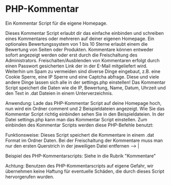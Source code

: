 # PHP-Kommentar
Ein Kommentar Script für die eigene Homepage.

Dieses Kommentar Script erlaubt dir das einfache einbinden und schreiben eines Kommentares oder mehreren auf deiner eigenen Homepage.
Ein optionales Bewertungssystem von 1 bis 10 Sterne erlaubt einem die Bewertung von Seiten oder Produkten.
Kommentare können entweder sofort angezeigt werden oder erst durch die Freischaltung des Administrators.
Freischalten/Ausblenden von Kommentaren erfolgt durch einen Passwort gesicherten Link der in der E-Mail mitgeliefert wird.
Weiterhin um Spam zu vermeiden sind diverse Dinge eingebaut, z.B. eine Cookie Sperre, eine IP Sperre und eine Captcha abfrage.
Diese und viele andere Dinge lassen sich alle in der settings.php einstellen!
Das Kommentar Script speichert die Daten wie die IP, Bewertung, Name, Datum, Uhrzeit und den Text in .dat Dateien in einem Unterverzeichnis.

Anwendung:
Lade das PHP-Kommentar Script auf deine Homepage hoch, nun wird ein Ordner comment und 2 Beispieldateien angezeigt.
Wie Sie das Kommentar Script richtig einbinden sehen Sie in den Beispieldateien.
In der Datei settings.php kann man das Kommentar Script einstellen.
Zum einbinden des Kommentar Scripts werden diese PHP-Befehle benutzt:
<?php 
$comment_erassoft_mit_voting = true; 
$comment_erassoft_dateiname = "comment_test.dat"; 
include("comment/comment.php"); 
?> 

Funktionsweise:
Dieses Script speichert die Kommentare in einem .dat Format im Ordner Daten.
Bei der Freischaltung der Kommentare muss man nur den ersten Querstrich in der jeweiligen Datei entfernen --> | 

Beispiel des PHP-Kommentarscripts:
Siehe in die Rubrik "Kommentare"

Achtung:
Benutzen des PHP-Kommentarscripts auf eigene Gefahr, wir übernehmen keine Haftung für eventuelle Schäden, die durch dieses Script hervorgerufen wurden.
